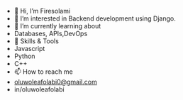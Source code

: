 - 👋 Hi, I’m Firesolami
- 👀 I’m interested in Backend development using Django.
- 🌱 I’m currently learning about
- Databases, APIs,DevOps
- 🔧 Skills & Tools
- Javascript
- Python
- C++
- 📫 How to reach me
- oluwoleafolabi0@gmail.com
- in/oluwoleafolabi

<!---
Firesolami/Firesolami is a ✨ special ✨ repository because its `README.md` (this file) appears on your GitHub profile.
You can click the Preview link to take a look at your changes.
--->
